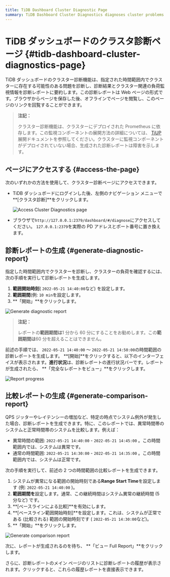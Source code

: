 ```yaml
---
title: TiDB Dashboard Cluster Diagnostic Page
summary: TiDB Dashboard Cluster Diagnostics diagnoses cluster problems and summarizes results into a web page. Access the page through the dashboard or browser. Generate diagnostic and comparison reports for specified time ranges. Historical reports are also available.
---
```


# TiDB ダッシュボードのクラスタ診断ページ {#tidb-dashboard-cluster-diagnostics-page}

TiDB ダッシュボードのクラスター診断機能は、指定された時間範囲内でクラスターに存在する可能性のある問題を診断し、診断結果とクラスター関連の負荷監視情報を診断レポートに要約します。この診断レポートは Web ページの形式です。ブラウザからページを保存した後、オフラインでページを閲覧し、このページのリンクを回覧することができます。

> **注記：**
>
> クラスター診断機能は、クラスターにデプロイされた Prometheus に依存します。この監視コンポーネントの展開方法の詳細については、 [TiUP](/tiup/tiup-overview.md)展開ドキュメントを参照してください。クラスターに監視コンポーネントがデプロイされていない場合、生成された診断レポートは障害を示します。

## ページにアクセスする {#access-the-page}

次のいずれかの方法を使用して、クラスター診断ページにアクセスできます。

-   TiDB ダッシュボードにログインした後、左側のナビゲーション メニューで**[クラスタ診断]**をクリックします。

    ![Access Cluster Diagnostics page](https://download.pingcap.com/images/docs/dashboard/dashboard-diagnostics-access-v650.png)

-   ブラウザで`http://127.0.0.1:2379/dashboard/#/diagnose`にアクセスしてください。 `127.0.0.1:2379`を実際の PD アドレスとポート番号に置き換えます。

## 診断レポートの生成 {#generate-diagnostic-report}

指定した時間範囲内でクラスターを診断し、クラスターの負荷を確認するには、次の手順を実行して診断レポートを生成します。

1.  **範囲開始時刻**( `2022-05-21 14:40:00`など) を設定します。
2.  **範囲期間**(例: `10 min`を設定します。
3.  **「開始」**をクリックします。

![Generate diagnostic report](https://download.pingcap.com/images/docs/dashboard/dashboard-diagnostics-gen-report-v650.png)

> **注記：**
>
> レポートの**範囲期間は**1 分から 60 分にすることをお勧めします。この**範囲期間は**60 分を超えることはできません。

前述の手順では、 `2022-05-21 14:40:00` ～ `2022-05-21 14:50:00`の時間範囲の診断レポートを生成します。 **[開始]**をクリックすると、以下のインターフェイスが表示されます。**進行状況**は、診断レポートの進行状況バーです。レポートが生成されたら、 **「完全なレポートをビュー」**をクリックします。

![Report progress](https://download.pingcap.com/images/docs/dashboard/dashboard-diagnostics-gen-process-v650.png)

## 比較レポートの生成 {#generate-comparison-report}

QPS ジッターやレイテンシーの増加など、特定の時点でシステム例外が発生した場合、診断レポートを生成できます。特に、このレポートでは、異常時間帯のシステムと正常時間帯のシステムを比較します。例えば：

-   異常時間の範囲: `2022-05-21 14:40:00` - `2022-05-21 14:45:00` 。この時間範囲内では、システムは異常です。
-   通常の時間範囲: `2022-05-21 14:30:00` - `2022-05-21 14:35:00` 。この時間範囲内では、システムは正常です。

次の手順を実行して、前述の 2 つの時間範囲の比較レポートを生成できます。

1.  システムが異常になる範囲の開始時刻である**Range Start Time**を設定します (例: `2022-05-21 14:40:00` )。
2.  **範囲期間を**設定します。通常、この継続時間はシステム異常の継続時間 (5 分など) です。
3.  **[ベースラインによる比較]**を有効にします。
4.  **[ベースライン範囲開始時刻]**を設定します。これは、システムが正常である (比較される) 範囲の開始時刻です ( `2022-05-21 14:30:00`など)。
5.  **「開始」**をクリックします。

![Generate comparison report](https://download.pingcap.com/images/docs/dashboard/dashboard-diagnostics-gen-compare-report-v650.png)

次に、レポートが生成されるのを待ち、 **「ビュー Full Report」**をクリックします。

さらに、診断レポートのメイン ページのリストに診断レポートの履歴が表示されます。クリックすると、これらの履歴レポートを直接表示できます。

